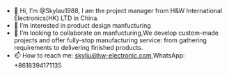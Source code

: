 - 👋 Hi, I’m @Skylau1988, I am the project manager from H&W International Electronics(HK) LTD in China.
- 👀 I’m interested in product design manfucturing
- 💞️ I’m looking to collaborate on manfucturing,We develop custom-made projects and offer fully-stop manufacturing service: from gathering requirements to delivering finished products. 
- 📫 How to reach me: skyliu@hw-electronic.com,WhatsApp: +8618394171135 

<!---
Skylau1988/Skylau1988 is a ✨ special ✨ repository because its `README.md` (this file) appears on your GitHub profile.
You can click the Preview link to take a look at your changes.
--->
